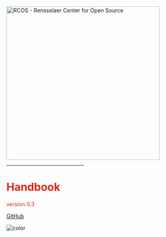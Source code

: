 <img src="https://raw.githubusercontent.com/rcos/rcos-branding/master/img/lockup-red.png" width="400px" alt="RCOS - Rensselaer Center for Open Source">

<hr style='width:40%; border-color:#da291c;'>
<h1 style="color: #da291c">Handbook</h1>
<p style="color: #da291c">version 0.3</p>

[GitHub](https://github.com/rcos/rcos-handbook/)
<!-- [Get Started](#docsify) -->

<!-- background color -->
![color](#ffffff)
